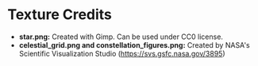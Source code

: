 # Texture Credits

* **star.png:** Created with Gimp. Can be used under CC0 license.
* **celestial_grid.png and constellation_figures.png:** Created by NASA's Scientific Visualization Studio (https://svs.gsfc.nasa.gov/3895)
